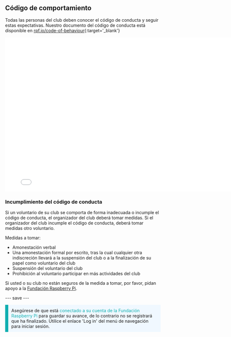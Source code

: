 ## Código de comportamiento

Todas las personas del club deben conocer el código de conducta y seguir estas expectativas. Nuestro documento del código de conducta está disponible en [rpf.io/code-of-behaviour](http://rpf.io/code-of-behaviour){:target='_blank'}

<embed src="images/Raspberry_Pi_Foundation-safeguarding-code-of-behaviour.pdf" width="790" height="500" 
 type="application/pdf">
<br> 
### Incumplimiento del código de conducta

Si un voluntario de su club se comporta de forma inadecuada o incumple el código de conducta, el organizador del club deberá tomar medidas. Si el organizador del club incumple el código de conducta, deberá tomar medidas otro voluntario.

Medidas a tomar:

* Amonestación verbal
* Una amonestación formal por escrito, tras la cual cualquier otra indiscreción llevará a la suspensión del club o a la finalización de su papel como voluntario del club
* Suspensión del voluntario del club
* Prohibición al voluntario participar en más actividades del club

Si usted o su club no están seguros de la medida a tomar, por favor, pidan apoyo a la <a href="mailto:safeguarding@raspberrypi.org">Fundación Raspberry Pi</a>.

--- save ---

<p style="border-left: solid; border-width:10px; border-color: #0faeb0; background-color: aliceblue; padding: 10px;">
Asegúrese de que está <span style="color: #0faeb0">conectado a su cuenta de la Fundación Raspberry Pi</span> para guardar su avance, de lo contrario no se registrará que ha finalizado. Utilice el enlace 'Log in' del menú de navegación para iniciar sesión.
</p>
